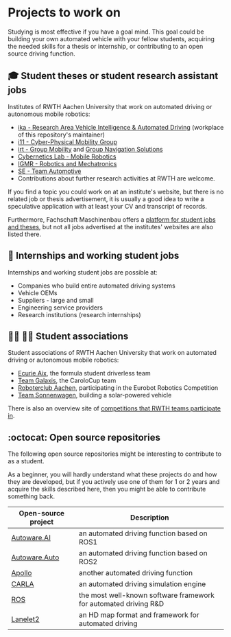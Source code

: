 # Projects to work on

Studying is most effective if you have a goal mind. This goal could be building your own automated vehicle with your fellow students, acquiring the needed skills for a thesis or internship, or contributing to an open source driving function.


## 🎓 Student theses or student research assistant jobs

Institutes of RWTH Aachen University that work on automated driving or autonomous mobile robotics:

- [ika - Research Area Vehicle Intelligence & Automated Driving](https://www.ika.rwth-aachen.de/en/education/students/student-theses/recent-topics/automated-driving-department.html) (workplace of this repository's maintainer)
- [i11 - Cyber-Physical Mobility Group](https://www.embedded.rwth-aachen.de/doku.php?id=en:forschung:mobility)
- [irt - Group Mobility](https://www.irt.rwth-aachen.de/cms/IRT/Forschung/~izpn/Mobilitaet/?lidx=1) and [Group Navigation Solutions](https://www.irt.rwth-aachen.de/cms/IRT/Forschung/~izql/Navigationsloesungen/lidx/1/)
- [Cybernetics Lab - Mobile Robotics](https://cybernetics-lab.de/en/research-groups/mobilerob)
- [IGMR - Robotics and Mechatronics](https://www.igmr.rwth-aachen.de/index.php/de/rob)
- [SE - Team Automotive](https://www.se-rwth.de/teams/automotive/)
- Contributions about further research activities at RWTH are welcome.

If you find a topic you could work on at an institute's website, but there is no related job or thesis advertisement, it is usually a good idea to write a speculative application with at least your CV and transcript of records.

Furthermore, Fachschaft Maschinenbau offers a [platform for student jobs and theses](https://www.fsmb.rwth-aachen.de/jobs/), but not all jobs advertised at the institutes' websites are also listed there.


## 👔 Internships and working student jobs

Internships and working student jobs are possible at:
- Companies who build entire automated driving systems
- Vehicle OEMs
- Suppliers - large and small
- Engineering service providers
- Research institutions (research internships)

## 👨‍🎓 👩‍🎓 Student associations

Student associations of RWTH Aachen University that work on automated driving or autonomous mobile robotics:
- [Ecurie Aix](https://ecurie-aix.de/), the formula student driverless team
- [Team Galaxis](http://galaxis.rwth-aachen.de/), the CaroloCup team
- [Roboterclub Aachen](https://www.roboterclub.rwth-aachen.de/), participating in the Eurobot Robotics Competition
- [Team Sonnenwagen](https://www.sonnenwagen.org/en/), building a solar-powered vehicle


There is also an overview site of [competitions that RWTH teams participate in](https://www.rwth-aachen.de/cms/root/Studium/Im-Studium/Engagement-Freizeit/~pdrx/Studentische-Wettbewerbe/lidx/1/).


## :octocat: Open source repositories

The following open source repositories might be interesting to contribute to as a student.

As a beginner, you will hardly understand what these projects do and how they are developed, but if you actively use one of them for 1 or 2 years and acquire the skills described here, then you might be able to contribute something back.

| Open-source project | Description |
| --- | --- |
| [Autoware.AI](https://github.com/Autoware-AI) | an automated driving function based on ROS1 |
| [Autoware.Auto](https://gitlab.com/autowarefoundation/autoware.auto/AutowareAuto)  | an automated driving function based on ROS2 |
| [Apollo](https://github.com/ApolloAuto/apollo) | another automated driving function |
| [CARLA](https://github.com/carla-simulator/carla) | an automated driving simulation engine |
| [ROS](https://github.com/ros2) | the most well-known software framework for automated driving R&D |
| [Lanelet2](https://github.com/fzi-forschungszentrum-informatik/Lanelet2) | an HD map format and framework for automated driving |
